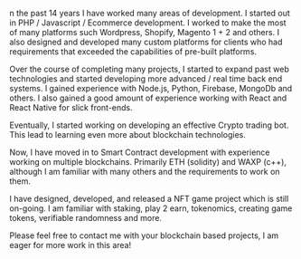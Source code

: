 n the past 14 years I have worked many areas of development. I started out in PHP / Javascript / Ecommerce development. I worked to make the most of many platforms such Wordpress, Shopify, Magento 1 + 2 and others. I also designed and developed many custom platforms for clients who had requirements that exceeded the capabilities of pre-built platforms.

Over the course of completing many projects, I started to expand past web technologies and started developing more advanced / real time back end systems. I gained experience with Node.js, Python, Firebase, MongoDb and others. I also gained a good amount of experience working with React and React Native for slick front-ends.

Eventually, I started working on developing an effective Crypto trading bot. This lead to learning even more about blockchain technologies.

Now, I have moved in to Smart Contract development with experience working on multiple blockchains. Primarily ETH (solidity) and WAXP (c++), although I am familiar with many others and the requirements to work on them.

I have designed, developed, and released a NFT game project which is still on-going. I am familiar with staking, play 2 earn, tokenomics, creating game tokens, verifiable randomness and more.

Please feel free to contact me with your blockchain based projects, I am eager for more work in this area!
